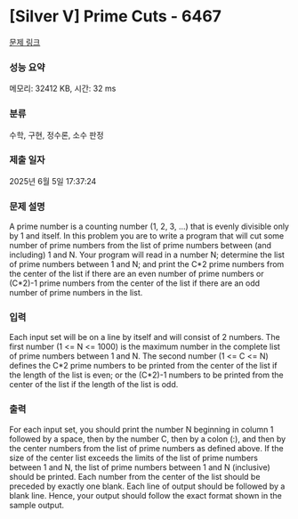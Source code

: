 # [Silver V] Prime Cuts - 6467 

[문제 링크](https://www.acmicpc.net/problem/6467) 

### 성능 요약

메모리: 32412 KB, 시간: 32 ms

### 분류

수학, 구현, 정수론, 소수 판정

### 제출 일자

2025년 6월 5일 17:37:24

### 문제 설명

<p>A prime number is a counting number (1, 2, 3, ...) that is evenly divisible only by 1 and itself. In this problem you are to write a program that will cut some number of prime numbers from the list of prime numbers between (and including) 1 and N. Your program will read in a number N; determine the list of prime numbers between 1 and N; and print the C*2 prime numbers from the center of the list if there are an even number of prime numbers or (C*2)-1 prime numbers from the center of the list if there are an odd number of prime numbers in the list. </p>

### 입력 

 <p>Each input set will be on a line by itself and will consist of 2 numbers. The first number (1 <= N <= 1000) is the maximum number in the complete list of prime numbers between 1 and N. The second number (1 <= C <= N) defines the C*2 prime numbers to be printed from the center of the list if the length of the list is even; or the (C*2)-1 numbers to be printed from the center of the list if the length of the list is odd. </p>

### 출력 

 <p>For each input set, you should print the number N beginning in column 1 followed by a space, then by the number C, then by a colon (:), and then by the center numbers from the list of prime numbers as defined above. If the size of the center list exceeds the limits of the list of prime numbers between 1 and N, the list of prime numbers between 1 and N (inclusive) should be printed. Each number from the center of the list should be preceded by exactly one blank. Each line of output should be followed by a blank line. Hence, your output should follow the exact format shown in the sample output. </p>

